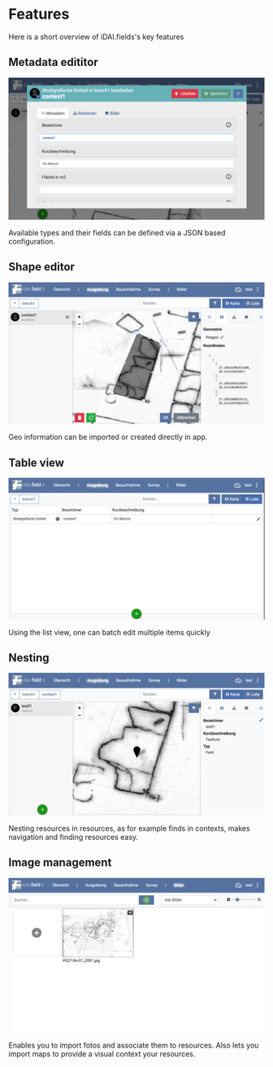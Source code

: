 # Features

Here is a short overview of iDAI.fields's key features

## Metadata edititor

![idai-field](README-FEATURES-1.png) 

Available types and their fields can be defined 
via a JSON based configuration.

## Shape editor

![idai-field](README-FEATURES-2.png)
 
Geo information can be imported or created directly in app.

## Table view

![idai-field](README-FEATURES-3.png)

Using the list view, one can batch edit multiple items quickly

## Nesting

![idai-field](README-FEATURES-4.png)

Nesting resources in resources, as for example finds in contexts, 
makes navigation and finding resources easy.

## Image management

![idai-field](README-FEATURES-5.png)

Enables you to import fotos and associate 
them to resources. Also lets you import 
maps to provide a visual context your resources. 
